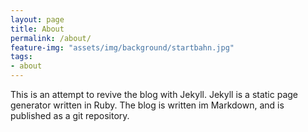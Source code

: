 ```yaml
---
layout: page
title: About
permalink: /about/
feature-img: "assets/img/background/startbahn.jpg"
tags:
- about
---
```


This is an attempt to revive the blog with Jekyll.  Jekyll is a static page
generator written in Ruby. The blog is written im Markdown, and is published
as a git repository.
